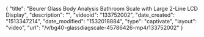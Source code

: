 {
    "title": "Beurer Glass Body Analysis Bathroom Scale with Large 2-Line LCD Display",
    "description": "",
    "videoid": "133752002",
    "date_created": "1513347214",
    "date_modified": "1532018884",
    "type": "captivate",
    "layout": "video",
    "url": "\/v\/bg40-glassdiagscale-45786426-mp4\/133752002"
}